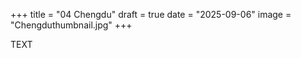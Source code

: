 +++
title = "04 Chengdu"
draft = true
date = "2025-09-06"
image = "Chengduthumbnail.jpg"
+++

TEXT

